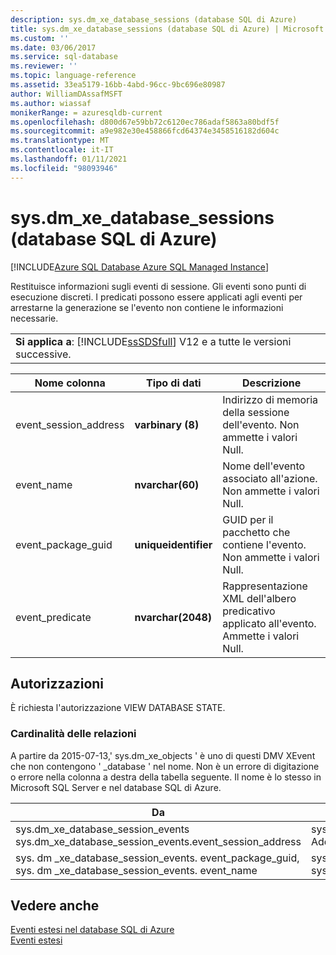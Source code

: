 ```yaml
---
description: sys.dm_xe_database_sessions (database SQL di Azure)
title: sys.dm_xe_database_sessions (database SQL di Azure) | Microsoft Docs
ms.custom: ''
ms.date: 03/06/2017
ms.service: sql-database
ms.reviewer: ''
ms.topic: language-reference
ms.assetid: 33ea5179-16bb-4abd-96cc-9bc696e80987
author: WilliamDAssafMSFT
ms.author: wiassaf
monikerRange: = azuresqldb-current
ms.openlocfilehash: d800d67e59bb72c6120ec786adaf5863a80bdf5f
ms.sourcegitcommit: a9e982e30e458866fcd64374e3458516182d604c
ms.translationtype: MT
ms.contentlocale: it-IT
ms.lasthandoff: 01/11/2021
ms.locfileid: "98093946"
---
```

# <a name="sysdm_xe_database_sessions-azure-sql-database"></a>sys.dm_xe_database_sessions (database SQL di Azure)
[!INCLUDE[Azure SQL Database Azure SQL Managed Instance](../../includes/applies-to-version/asdb-asdbmi.md)]

  Restituisce informazioni sugli eventi di sessione. Gli eventi sono punti di esecuzione discreti. I predicati possono essere applicati agli eventi per arrestarne la generazione se l'evento non contiene le informazioni necessarie.  
  
||  
|-|  
|**Si applica a**: [!INCLUDE[ssSDSfull](../../includes/sssdsfull-md.md)] V12 e a tutte le versioni successive.|  
  
|Nome colonna|Tipo di dati|Descrizione|  
|-----------------|---------------|-----------------|  
|event_session_address|**varbinary (8)**|Indirizzo di memoria della sessione dell'evento. Non ammette i valori Null.|  
|event_name|**nvarchar(60)**|Nome dell'evento associato all'azione. Non ammette i valori Null.|  
|event_package_guid|**uniqueidentifier**|GUID per il pacchetto che contiene l'evento. Non ammette i valori Null.|  
|event_predicate|**nvarchar(2048)**|Rappresentazione XML dell'albero predicativo applicato all'evento. Ammette i valori Null.|  
  
## <a name="permissions"></a>Autorizzazioni  
 È richiesta l'autorizzazione VIEW DATABASE STATE.  
  
### <a name="relationship-cardinalities"></a>Cardinalità delle relazioni  
A partire da 2015-07-13,' sys.dm_xe_objects ' è uno di questi DMV XEvent che non contengono ' _database ' nel nome. Non è un errore di digitazione o errore nella colonna a destra della tabella seguente. Il nome è lo stesso in Microsoft SQL Server e nel database SQL di Azure.  
  
|Da|A|Relationship|  
|--------|------|----------------|  
|sys.dm_xe_database_session_events sys.dm_xe_database_session_events.event_session_address|sys.dm_xe_database_sessions. Address|Molti-a-uno|  
|sys. dm _xe_database_session_events. event_package_guid, sys. dm _xe_database_session_events. event_name|sys.dm_xe_objects.name, sys.dm_xe_objects.package_guid|Molti-a-uno|  
  
## <a name="see-also"></a>Vedere anche  
[Eventi estesi nel database SQL di Azure](/azure/azure-sql/database/xevent-db-diff-from-svr)  
[Eventi estesi](../../relational-databases/extended-events/extended-events.md)  
  
